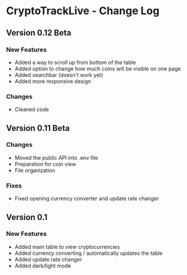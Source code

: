 # CryptoTrackLive - Change Log

## Version 0.12 Beta

### New Features

- Added a way to scroll up from bottom of the table
- Added option to change how much coins will be visible on one page
- Added searchbar (doesn't work yet)
- Added more responsive design

### Changes

- Cleaned code

## Version 0.11 Beta

### Changes

- Moved the public API into .env file
- Preparation for coin view
- File organization

### Fixes

- Fixed opening currency converter and update rate changer

## Version 0.1

### New Features

- Added main table to view cryptocurrencies
- Added currency converting / automatically updates the table
- Added update rate changer
- Added dark/light mode
